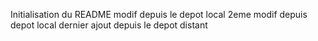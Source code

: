 Initialisation du README
modif depuis le depot local
2eme modif depuis depot local
dernier ajout depuis le depot distant
